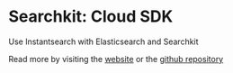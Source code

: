 # Searchkit: Cloud SDK

Use Instantsearch with Elasticsearch and Searchkit

Read more by visiting the [website](https://next.searchkit.co) or the [github repository](https://github.com/searchkit/searchkit)

